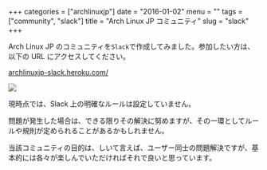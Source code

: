 +++
categories = ["archlinuxjp"]
date = "2016-01-02"
menu = ""
tags = ["community", "slack"]
title = "Arch Linux JP コミュニティ"
slug = "slack"
+++

Arch Linux JP のコミュニティを`Slack`で作成してみました。参加したい方は、以下の URL にアクセスしてください。

[archlinuxjp-slack.heroku.com/](//archlinuxjp-slack.heroku.com/)

<a href="//archlinuxjp-slack.heroku.com/"><img src="//archlinuxjp-slack.heroku.com/badge.svg"></a>

現時点では、Slack 上の明確なルールは設定していません。

問題が発生した場合は、できる限りその解決に努めますが、その一環としてルールや規則が定められることがあるかもしれません。

当該コミュニティの目的は、しいて言えば、ユーザー同士の問題解決ですが、基本的には各々が楽しんでいただければそれで良いと思っています。

